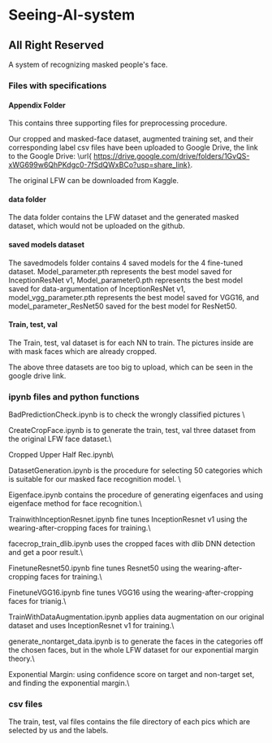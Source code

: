 # Seeing-AI-system
## All Right Reserved
A system of recognizing masked people's face. 

### Files with specifications
#### Appendix Folder
This contains three supporting files for preprocessing procedure.


Our cropped and masked-face dataset, augmented training set, and their corresponding label csv files have been uploaded to Google Drive, the link to the Google Drive: \url{ https://drive.google.com/drive/folders/1GvQS-xWG699w6QhPKdgc0-7fSdQWxBCo?usp=share_link}.


The original LFW can be downloaded from Kaggle.

#### data folder
The data folder contains the LFW dataset and the generated masked dataset, which would not be uploaded on the github.

#### saved models dataset
The savedmodels folder contains 4 saved models for the 4 fine-tuned dataset. Model_parameter.pth represents the best model saved for InceptionResNet v1, Model_parameter0.pth represents the best model saved for data-argumentation of InceptionResNet v1, model_vgg_parameter.pth represents the best model saved for VGG16, and model_parameter_ResNet50 saved for the best model for ResNet50. 

#### Train, test, val
The Train, test, val dataset is for each NN to train. The pictures inside are with mask faces which are already cropped. 

The above three datasets are too big to upload, which can be seen in the google drive link.

### ipynb files and python functions
BadPredictionCheck.ipynb is to check the wrongly classified pictures \\

CreateCropFace.ipynb is to generate the train, test, val three dataset from the original LFW face dataset.\\

Cropped Upper Half Rec.ipynb\\

DatasetGeneration.ipynb is the procedure for selecting 50 categories which is suitable for our masked face recognition model. \\

Eigenface.ipynb contains the procedure of generating eigenfaces and using eigenface method for face recognition.\\

TrainwithInceptionResnet.ipynb fine tunes InceptionResnet v1 using the wearing-after-cropping faces for training.\\

facecrop_train_dlib.ipynb uses the cropped faces with dlib DNN detection and get a poor result.\\

FinetuneResnet50.ipynb fine tunes Resnet50 using the wearing-after-cropping faces for training.\\

FinetuneVGG16.ipynb fine tunes VGG16 using the wearing-after-cropping faces for trianig.\\

TrainWithDataAugmentation.ipynb applies data augmentation on our original dataset and uses InceptionResnet v1 for training.\\

generate_nontarget_data.ipynb is to generate the faces in the categories off the chosen faces, but in the whole LFW dataset for our exponential margin theory.\\

Exponential Margin: using confidence score on target and non-target set, and finding the exponential margin.\

### csv files
The train, test, val files contains the file directory of each pics which are selected by us and the labels.




